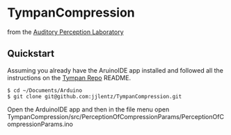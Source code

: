 # TympanCompression
from the <a href="https://sphs.indiana.edu/research/department-labs/auditory-perception-laboratory/index.html" target="_blank">
Auditory Perception Laboratory</a>

## Quickstart
Assuming you already have the AruinoIDE app installed and followed all the instructions on the 
[Tympan Repo](https://github.com/Tympan/Tympan_Library) README.
```
$ cd ~/Documents/Arduino
$ git clone git@github.com:jjlentz/TympanCompression.git
```

Open the ArduinoIDE app and then in the file menu open 
TympanCompression/src/PerceptionOfCompressionParams/PerceptionOfCompressionParams.ino

